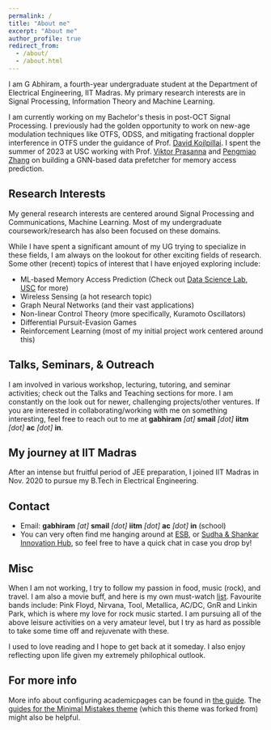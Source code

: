 ```yaml
---
permalink: /
title: "About me"
excerpt: "About me"
author_profile: true
redirect_from: 
  - /about/
  - /about.html
---
```


I am G Abhiram, a fourth-year undergraduate student at the Department of Electrical Engineering, IIT Madras. My primary research interests are in Signal Processing, Information Theory and Machine Learning. 

I am currently working on my Bachelor's thesis in post-OCT Signal Processing. I previously had the golden opportunity to work on new-age modulation techniques like OTFS, ODSS, and mitigating fractional doppler interference in OTFS under the guidance of Prof. [David Koilpillai](https://www.ee.iitm.ac.in/~koilpillai/). I spent the summer of 2023 at USC working with Prof. [Viktor Prasanna](http://ceng.usc.edu/~prasanna) and [Pengmiao Zhang](https://sites.google.com/usc.edu/pengmiao/home) on building a GNN-based data prefetcher for memory access prediction.  

Research Interests 
-----
My general research interests are centered around Signal Processing and Communications, Machine Learning. Most of my undergraduate coursework/research has also been focused on these domains. 

While I have spent a significant amount of my UG trying to specialize in these fields, I am always on the lookout for other exciting fields of research. Some other (recent) topics of interest that I have enjoyed exploring include:

- ML-based Memory Access Prediction (Check out [Data Science Lab, USC](https://sites.usc.edu/dslab/) for more)
- Wireless Sensing (a hot research topic)
- Graph Neural Networks (and their vast applications)
- Non-linear Control Theory (more specifically, Kuramoto Oscillators)
- Differential Pursuit-Evasion Games
- Reinforcement Learning (most of my initial project work centered around this)


Talks, Seminars, & Outreach
-----
I am involved in various workshop, lecturing, tutoring, and seminar activities; check out the Talks and Teaching sections for more. I am constantly on the look out for newer, challenging projects/other ventures. If you are interested in collaborating/working with me on something interesting, feel free to reach out to me at **gabhiram** *[at]* **smail** *[dot]* **iitm** *[dot]* **ac** *[dot]* **in**.

My journey at IIT Madras
-----
After an intense but fruitful period of JEE preparation, I joined IIT Madras in Nov. 2020 to pursue my B.Tech in Electrical Engineering.

Contact
-----
- Email:  **gabhiram** *[at]* **smail** *[dot]* **iitm** *[dot]* **ac** *[dot]* **in** (school)
- You can very often find me hanging around at [ESB](https://www.ee.iitm.ac.in), or [Sudha & Shankar Innovation Hub](https://www.t5eiitm.org/building-of-the-future/), so feel free to have a quick chat in case you drop by!

Misc
----
When I am not working, I try to follow my passion in food, music (rock), and travel. I am also a movie buff, and here is my own must-watch [list](https://youthful-salmon-185.notion.site/Must-Watch-movies-2023-8867a7164aaa4d9f947d4209f57f453b?pvs=4). Favourite bands include: Pink Floyd, Nirvana, Tool, Metallica, AC/DC, GnR and Linkin Park, which is where my love for rock music started.  I am pursuing all of the above leisure activities on a very amateur level, but I try as hard as possible to take some time off and rejuvenate with these.

I used to love reading and I hope to get back at it someday. I also enjoy reflecting upon life given my extremely philophical outlook.



For more info
------
More info about configuring academicpages can be found in [the guide](https://academicpages.github.io/markdown/). The [guides for the Minimal Mistakes theme](https://mmistakes.github.io/minimal-mistakes/docs/configuration/) (which this theme was forked from) might also be helpful.
